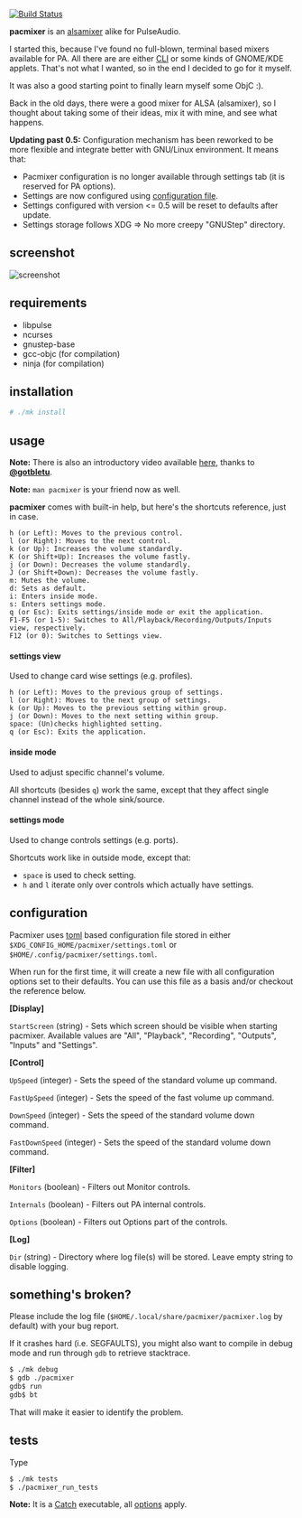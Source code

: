 [![Build Status](https://travis-ci.org/KenjiTakahashi/pacmixer.png?branch=master)](https://travis-ci.org/KenjiTakahashi/pacmixer)

**pacmixer** is an [alsamixer][alsamixer] alike for PulseAudio.

I started this, because I've found no full-blown, terminal based mixers available for PA. All there are are either [CLI][CLI] or some kinds of GNOME/KDE applets. That's not what I wanted, so in the end I decided to go for it myself.

It was also a good starting point to finally learn myself some ObjC :).

Back in the old days, there were a good mixer for ALSA (alsamixer), so I thought about taking some of their ideas, mix it with mine, and see what happens.

**Updating past 0.5:** Configuration mechanism has been reworked to be more flexible and integrate better with GNU/Linux environment. It means that:

* Pacmixer configuration is no longer available through settings tab (it is reserved for PA options).
* Settings are now configured using [configuration file](https://github.com/KenjiTakahashi/pacmixer#configuration).
* Settings configured with version <= 0.5 will be reset to defaults after update.
* Settings storage follows XDG => No more creepy "GNUStep" directory.

## screenshot
![screenshot](https://copy.com/VWeHEkhBtCsr)

## requirements
* libpulse
* ncurses
* gnustep-base
* gcc-objc (for compilation)
* ninja (for compilation)

## installation
```sh
# ./mk install
```

## usage
**Note:** There is also an introductory video available [here](http://www.youtube.com/watch?v=s3qk_Fn1Yeo), thanks to [**@gotbletu**](https://github.com/gotbletu).

**Note:** `man pacmixer` is your friend now as well.

**pacmixer** comes with built-in help, but here's the shortcuts reference, just in case.

```
h (or Left): Moves to the previous control.
l (or Right): Moves to the next control.
k (or Up): Increases the volume standardly.
K (or Shift+Up): Increases the volume fastly.
j (or Down): Decreases the volume standardly.
J (or Shift+Down): Decreases the volume fastly.
m: Mutes the volume.
d: Sets as default.
i: Enters inside mode.
s: Enters settings mode.
q (or Esc): Exits settings/inside mode or exit the application.
F1-F5 (or 1-5): Switches to All/Playback/Recording/Outputs/Inputs view, respectively.
F12 (or 0): Switches to Settings view.
```

#### settings view
Used to change card wise settings (e.g. profiles).

```
h (or Left): Moves to the previous group of settings.
l (or Right): Moves to the next group of settings.
k (or Up): Moves to the previous setting within group.
j (or Down): Moves to the next setting within group.
space: (Un)checks highlighted setting.
q (or Esc): Exits the application.
```

#### inside mode
Used to adjust specific channel's volume.

All shortcuts (besides `q`) work the same, except that they affect single channel instead of the whole sink/source.

#### settings mode
Used to change controls settings (e.g. ports).

Shortcuts work like in outside mode, except that:

* `space` is used to check setting.
* `h` and `l` iterate only over controls which actually have settings.

## configuration
Pacmixer uses [toml](https://github.com/toml-lang/toml) based configuration file stored in either `$XDG_CONFIG_HOME/pacmixer/settings.toml` or `$HOME/.config/pacmixer/settings.toml`.

When run for the first time, it will create a new file with all configuration options set to their defaults. You can use this file as a basis and/or checkout the reference below.

**[Display]**

`StartScreen` (string) - Sets which screen should be visible when starting pacmixer. Available values are "All", "Playback", "Recording", "Outputs", "Inputs" and "Settings".

**[Control]**

`UpSpeed` (integer) - Sets the speed of the standard volume up command.

`FastUpSpeed` (integer) - Sets the speed of the fast volume up command.

`DownSpeed` (integer) - Sets the speed of the standard volume down command.

`FastDownSpeed` (integer) - Sets the speed of the standard volume down command.

**[Filter]**

`Monitors` (boolean) - Filters out Monitor controls.

`Internals` (boolean) - Filters out PA internal controls.

`Options` (boolean) - Filters out Options part of the controls.

**[Log]**

`Dir` (string) - Directory where log file(s) will be stored. Leave empty string to disable logging.

## something's broken?

Please include the log file (`$HOME/.local/share/pacmixer/pacmixer.log` by default) with your bug report.

If it crashes hard (i.e. SEGFAULTS), you might also want to compile in debug mode and run through `gdb` to retrieve stacktrace.

```sh
$ ./mk debug
$ gdb ./pacmixer
gdb$ run
gdb$ bt
```

That will make it easier to identify the problem.

## tests

Type
```sh
$ ./mk tests
$ ./pacmixer_run_tests
```

**Note:** It is a [Catch][catch] executable, all [options] apply.

[alsamixer]: http://en.wikipedia.org/wiki/Alsamixer
[CLI]: http://en.wikipedia.org/wiki/Command-line_interface
[catch]: https://github.com/philsquared/Catch
[options]: https://github.com/philsquared/Catch/blob/master/docs/command-line.md
